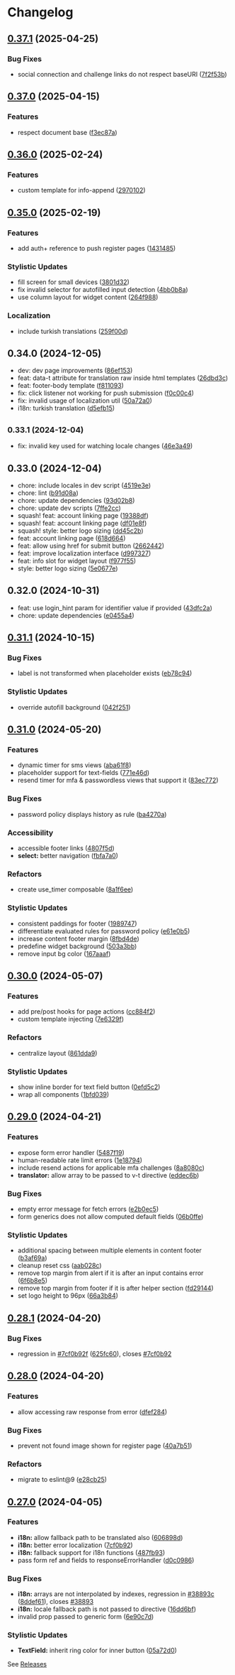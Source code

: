 # Changelog

## [0.37.1](https://github.com/PlusAuth/plusauth-widget/compare/v0.37.0...v0.37.1) (2025-04-25)

### Bug Fixes

* social connection and challenge links do not respect baseURI ([7f2f53b](https://github.com/PlusAuth/plusauth-widget/commit/7f2f53b5f43c6afa7dbb12c705860bb704d3b625))

## [0.37.0](https://github.com/PlusAuth/plusauth-widget/compare/v0.36.0...v0.37.0) (2025-04-15)

### Features

* respect document base ([f3ec87a](https://github.com/PlusAuth/plusauth-widget/commit/f3ec87ad19b01f45dd49115cec74eca4d08dddd0))

## [0.36.0](https://github.com/PlusAuth/plusauth-widget/compare/v0.35.0...v0.36.0) (2025-02-24)

### Features

* custom template for info-append ([2970102](https://github.com/PlusAuth/plusauth-widget/commit/2970102553ab12165193fccc4f5dc34b89b4659b))

## [0.35.0](https://github.com/PlusAuth/plusauth-widget/compare/v0.34.0...v0.35.0) (2025-02-19)

### Features

* add auth+ reference to push register pages ([1431485](https://github.com/PlusAuth/plusauth-widget/commit/1431485ce884decb30159184ec5109db7a5ad2c6))

### Stylistic Updates

* fill screen for small devices ([3801d32](https://github.com/PlusAuth/plusauth-widget/commit/3801d321bc8dc5124ad46a162e30de39fd7e1cc6))
* fix invalid selector for autofilled input detection ([4bb0b8a](https://github.com/PlusAuth/plusauth-widget/commit/4bb0b8a67ae10f39a6353958d5c915e34305a385))
* use column layout for widget content ([264f988](https://github.com/PlusAuth/plusauth-widget/commit/264f988f5b0c5b400833723fede8b059cb28227c))

### Localization

* include turkish translations ([259f00d](https://github.com/PlusAuth/plusauth-widget/commit/259f00d2ae7189286430c37824f76bbf13018a42))

## 0.34.0 (2024-12-05)

* dev: dev page improvements ([86ef153](https://github.com/PlusAuth/plusauth-widget/commit/86ef153))
* feat: data-t attribute for translation raw inside html templates ([26dbd3c](https://github.com/PlusAuth/plusauth-widget/commit/26dbd3c))
* feat: footer-body template ([f811093](https://github.com/PlusAuth/plusauth-widget/commit/f811093))
* fix: click listener not working for push submission ([f0c00c4](https://github.com/PlusAuth/plusauth-widget/commit/f0c00c4))
* fix: invalid usage of localization util ([50a72a0](https://github.com/PlusAuth/plusauth-widget/commit/50a72a0))
* i18n: turkish translation ([d5efb15](https://github.com/PlusAuth/plusauth-widget/commit/d5efb15))

## <small>0.33.1 (2024-12-04)</small>

* fix: invalid key used for watching locale changes ([46e3a49](https://github.com/PlusAuth/plusauth-widget/commit/46e3a49))

## 0.33.0 (2024-12-04)

* chore: include locales in dev script ([4519e3e](https://github.com/PlusAuth/plusauth-widget/commit/4519e3e))
* chore: lint ([b91d08a](https://github.com/PlusAuth/plusauth-widget/commit/b91d08a))
* chore: update dependencies ([93d02b8](https://github.com/PlusAuth/plusauth-widget/commit/93d02b8))
* chore: update dev scripts ([7ffe2cc](https://github.com/PlusAuth/plusauth-widget/commit/7ffe2cc))
* squash! feat: account linking page ([19388df](https://github.com/PlusAuth/plusauth-widget/commit/19388df))
* squash! feat: account linking page ([df01e8f](https://github.com/PlusAuth/plusauth-widget/commit/df01e8f))
* squash! style: better logo sizing ([dd45c2b](https://github.com/PlusAuth/plusauth-widget/commit/dd45c2b))
* feat: account linking page ([618d664](https://github.com/PlusAuth/plusauth-widget/commit/618d664))
* feat: allow using href for submit button ([2662442](https://github.com/PlusAuth/plusauth-widget/commit/2662442))
* feat: improve localization interface ([d997327](https://github.com/PlusAuth/plusauth-widget/commit/d997327))
* feat: info slot for widget layout ([f977f55](https://github.com/PlusAuth/plusauth-widget/commit/f977f55))
* style: better logo sizing ([5e0677e](https://github.com/PlusAuth/plusauth-widget/commit/5e0677e))

## 0.32.0 (2024-10-31)

* feat: use login_hint param for identifier value if provided ([43dfc2a](https://github.com/PlusAuth/plusauth-widget/commit/43dfc2a))
* chore: update dependencies ([e0455a4](https://github.com/PlusAuth/plusauth-widget/commit/e0455a4))

## [0.31.1](https://github.com/PlusAuth/plusauth-widget/compare/v0.31.0...v0.31.1) (2024-10-15)


### Bug Fixes

* label is not transformed when placeholder exists ([eb78c94](https://github.com/PlusAuth/plusauth-widget/commit/eb78c94c821584963fb608fdf48f6d60adfe4aff))


### Stylistic Updates

* override autofill background ([042f251](https://github.com/PlusAuth/plusauth-widget/commit/042f251c47a1ef0c25231705058b12209fc28d92))

## [0.31.0](https://github.com/PlusAuth/plusauth-widget/compare/v0.30.0...v0.31.0) (2024-05-20)


### Features

* dynamic timer for sms views ([aba61f8](https://github.com/PlusAuth/plusauth-widget/commit/aba61f81d454294dc6ebaff874b744fe1fcc7978))
* placeholder support for text-fields ([771e46d](https://github.com/PlusAuth/plusauth-widget/commit/771e46d1914cb3ed4a64d4129c9fba5cf3c646f9))
* resend timer for mfa & passwordless views that support it ([83ec772](https://github.com/PlusAuth/plusauth-widget/commit/83ec772131b039a896a2bf7e554904f771031bdd))


### Bug Fixes

* password policy displays history as rule ([ba4270a](https://github.com/PlusAuth/plusauth-widget/commit/ba4270a28f5940bab24d01f0eb7a93d2887d8a75))


### Accessibility

* accessible footer links ([4807f5d](https://github.com/PlusAuth/plusauth-widget/commit/4807f5dd24039bc79549a9a8e2330da81862daa9))
* **select:** better navigation ([fbfa7a0](https://github.com/PlusAuth/plusauth-widget/commit/fbfa7a0d478fabbb93586e1dd648ac7084c1e4c5))


### Refactors

* create use_timer composable ([8a1f6ee](https://github.com/PlusAuth/plusauth-widget/commit/8a1f6eebafcc8b9c7f7fd5c70e04d7f9cc776d87))


### Stylistic Updates

* consistent paddings for footer ([1989747](https://github.com/PlusAuth/plusauth-widget/commit/19897472f6b6f207df5386d5f4777dedb6d91c95))
* differentiate evaluated rules for password policy ([e61e0b5](https://github.com/PlusAuth/plusauth-widget/commit/e61e0b55acb05b7559798370409f223b250c2068))
* increase content footer margin ([8fbd4de](https://github.com/PlusAuth/plusauth-widget/commit/8fbd4ded175b4013e9850d3ed6e00eb828931ef9))
* predefine widget background ([503a3bb](https://github.com/PlusAuth/plusauth-widget/commit/503a3bb43e17de1788377d59095291cc96e82563))
* remove input bg color ([167aaaf](https://github.com/PlusAuth/plusauth-widget/commit/167aaaf365b85385ece7c58824637d50170d9edc))

## [0.30.0](https://github.com/PlusAuth/plusauth-widget/compare/v0.29.0...v0.30.0) (2024-05-07)


### Features

* add pre/post hooks for page actions ([cc884f2](https://github.com/PlusAuth/plusauth-widget/commit/cc884f20c614855eeb088559c48494135363be3a))
* custom template injecting ([7e6329f](https://github.com/PlusAuth/plusauth-widget/commit/7e6329f07b1a64769bac08def9c635f223933a3e))


### Refactors

* centralize layout ([861dda9](https://github.com/PlusAuth/plusauth-widget/commit/861dda95bc121dcc2db470a149a3930f094db1f0))


### Stylistic Updates

* show inline border for text field button ([0efd5c2](https://github.com/PlusAuth/plusauth-widget/commit/0efd5c24e1b182f5fa0b6365cc6f7f811e621711))
* wrap all components ([1bfd039](https://github.com/PlusAuth/plusauth-widget/commit/1bfd03972ba7f0a1adef021c1edd7aa52395a91d))

## [0.29.0](https://github.com/PlusAuth/plusauth-widget/compare/v0.28.1...v0.29.0) (2024-04-21)


### Features

* expose form error handler ([5487f19](https://github.com/PlusAuth/plusauth-widget/commit/5487f19f029e72c31f470b6d3abac38260c1d3fb))
* human-readable rate limit errors ([1e18794](https://github.com/PlusAuth/plusauth-widget/commit/1e1879468075b2b0706397763992ab410fd02193))
* include resend actions for applicable mfa challenges ([8a8080c](https://github.com/PlusAuth/plusauth-widget/commit/8a8080c63534d46eb09b8b364c4e74cb87063cdb))
* **translator:** allow array to be passed to v-t directive ([eddec6b](https://github.com/PlusAuth/plusauth-widget/commit/eddec6b66b24a57fc6053717c121e050e4773e49))


### Bug Fixes

* empty error message for fetch errors ([e2b0ec5](https://github.com/PlusAuth/plusauth-widget/commit/e2b0ec5c9ef7fa381079917e867b972d977efb4c))
* form generics does not allow computed default fields ([06b0ffe](https://github.com/PlusAuth/plusauth-widget/commit/06b0ffef486608b081f818230a67743fcbc1616a))


### Stylistic Updates

* additional spacing between multiple elements in content footer ([b3af69a](https://github.com/PlusAuth/plusauth-widget/commit/b3af69ab75ae29f902f5154916603250c7d6fb4a))
* cleanup reset css ([aab028c](https://github.com/PlusAuth/plusauth-widget/commit/aab028c3e232632978118b91ffa5a6859cc0153a))
* remove top margin from alert if it is after an input contains error ([6f6b8e5](https://github.com/PlusAuth/plusauth-widget/commit/6f6b8e5369b115bb88758cd17670e9b6f65159af))
* remove top margin from footer if it is after helper section ([fd29144](https://github.com/PlusAuth/plusauth-widget/commit/fd29144b75193b7ea27ebe48249a4150b8616aa4))
* set logo height to 96px ([66a3b84](https://github.com/PlusAuth/plusauth-widget/commit/66a3b84ef26adbd4b773e171a1b1830f5c525fb2))

## [0.28.1](https://github.com/PlusAuth/plusauth-widget/compare/v0.28.0...v0.28.1) (2024-04-20)


### Bug Fixes

* regression in [#7cf0b92f](https://github.com/PlusAuth/plusauth-widget/issues/7cf0b92f) ([625fc60](https://github.com/PlusAuth/plusauth-widget/commit/625fc60d0351582c4e38b93ed0ca8807e7a62139)), closes [#7cf0b92](https://github.com/PlusAuth/plusauth-widget/issues/7cf0b92)

## [0.28.0](https://github.com/PlusAuth/plusauth-widget/compare/v0.27.0...v0.28.0) (2024-04-20)


### Features

* allow accessing raw response from error ([dfef284](https://github.com/PlusAuth/plusauth-widget/commit/dfef284beef77f4a1cfc61ddc2a65d5a48934111))


### Bug Fixes

* prevent not found image shown for register page ([40a7b51](https://github.com/PlusAuth/plusauth-widget/commit/40a7b51a947eb7e6b0848fe1ae3481db878e4f3c))


### Refactors

* migrate to eslint@9 ([e28cb25](https://github.com/PlusAuth/plusauth-widget/commit/e28cb257db1a64c24e1110eb97d10b62c9dcc6c6))

## [0.27.0](https://github.com/PlusAuth/plusauth-widget/compare/v0.26.0...v0.27.0) (2024-04-05)


### Features

* **i18n:** allow fallback path to be translated also ([606898d](https://github.com/PlusAuth/plusauth-widget/commit/606898dfbe533e254f145d0ad0ce5602daaba4bd))
* **i18n:** better error localization ([7cf0b92](https://github.com/PlusAuth/plusauth-widget/commit/7cf0b92f8244bd764ed8469158276cf7733c71d4))
* **i18n:** fallback support for i18n functions ([487fb93](https://github.com/PlusAuth/plusauth-widget/commit/487fb93c38f9dcf0de674ed8c724592238475934))
* pass form ref and fields to responseErrorHandler ([d0c0986](https://github.com/PlusAuth/plusauth-widget/commit/d0c09861aca3eb58bd7a59e51b86c08f1bac96d9))


### Bug Fixes

* **i18n:** arrays are not interpolated by indexes, regression in [#38893c](https://github.com/PlusAuth/plusauth-widget/issues/38893c) ([8ddef61](https://github.com/PlusAuth/plusauth-widget/commit/8ddef61871582d706a06afc5a1f012f47c4def07)), closes [#38893](https://github.com/PlusAuth/plusauth-widget/issues/38893)
* **i18n:** locale fallback path is not passed to directive ([16dd6bf](https://github.com/PlusAuth/plusauth-widget/commit/16dd6bf7e2426edb2451c58205222579607587e8))
* invalid prop passed to generic form ([6e90c7d](https://github.com/PlusAuth/plusauth-widget/commit/6e90c7d99b4046fbd6a15c5d1100704d9de4c70a))


### Stylistic Updates

* **TextField:** inherit ring color for inner button ([05a72d0](https://github.com/PlusAuth/plusauth-widget/commit/05a72d032d654b77ad1344ab9aa30d9d70e7d17f))

See [Releases](https://github.com/PlusAuth/plusauth-widget/releases)
